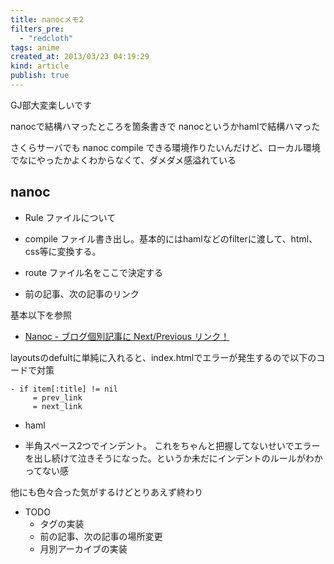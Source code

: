 ```yaml
---
title: nanocメモ2
filters_pre: 
  - "redcloth"
tags: anime
created_at: 2013/03/23 04:19:29
kind: article
publish: true
---
```

GJ部大変楽しいです

nanocで結構ハマったところを箇条書きで
nanocというかhamlで結構ハマった

さくらサーバでも nanoc compile できる環境作りたいんだけど、ローカル環境でなにやったかよくわからなくて、ダメダメ感溢れている

## nanoc

- Rule ファイルについて

 - compile 
   ファイル書き出し。基本的にはhamlなどのfilterに渡して、html、css等に変換する。

 - route
   ファイル名をここで決定する

 - 前の記事、次の記事のリンク

基本以下を参照

 - [Nanoc - ブログ個別記事に Next/Previous リンク！](http://www.mk-mode.com/octopress/2013/02/11/nanoc-prev-next-link/)

layoutsのdefultに単純に入れると、index.htmlでエラーが発生するので以下のコードで対策

```
- if item[:title] != nil
     = prev_link
     = next_link
```

- haml

 - 半角スペース2つでインデント。
   これをちゃんと把握してないせいでエラーを出し続けて泣きそうになった。というか未だにインデントのルールがわかってない感


他にも色々合った気がするけどとりあえず終わり

- TODO
  - タグの実装
  - 前の記事、次の記事の場所変更
  - 月別アーカイブの実装


